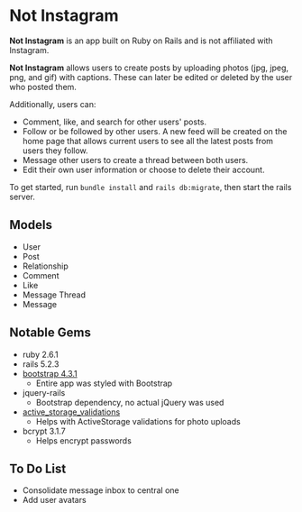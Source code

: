 # Not Instagram

**Not Instagram** is an app built on Ruby on Rails and is not affiliated with Instagram.

**Not Instagram** allows users to create posts by uploading photos (jpg, jpeg, png, and gif) with captions. These can later be edited or deleted by the user who posted them.

Additionally, users can:
- Comment, like, and search for other users' posts.
- Follow or be followed by other users. A new feed will be created on the home page that allows current users to see all the latest posts from users they follow.
- Message other users to create a thread between both users.
- Edit their own user information or choose to delete their account.

To get started, run `bundle install` and `rails db:migrate`, then start the rails server.

## Models

- User
- Post
- Relationship
- Comment
- Like
- Message Thread
- Message

## Notable Gems

- ruby 2.6.1
- rails 5.2.3
- [bootstrap 4.3.1](https://github.com/twbs/bootstrap-rubygem)
  - Entire app was styled with Bootstrap
- jquery-rails
  - Bootstrap dependency, no actual jQuery was used
- [active_storage_validations](https://github.com/igorkasyanchuk/active_storage_validations)
  - Helps with ActiveStorage validations for photo uploads
- bcrypt 3.1.7
  - Helps encrypt passwords

## To Do List

- Consolidate message inbox to central one
- Add user avatars
